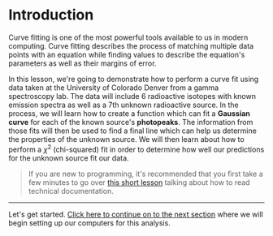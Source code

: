 # Introduction
Curve fitting is one of the most powerful tools available to us in modern computing. Curve fitting describes the process of matching multiple data points with an equation while finding values to describe the equation's parameters as well as their margins of error. 

In this lesson, we're going to demonstrate how to perform a curve fit using data taken at the University of Colorado Denver from a gamma spectroscopy lab. The data will include 6 radioactive isotopes with known emission spectra as well as a 7th unknown radioactive source. In the process, we will learn how to create a function which can fit a **Gaussian curve** for each of the known source's **photopeaks**. The information from those fits will then be used to find a final line which can help us determine the properties of the unknown source. We will then learn about how to perform a $\chi^2$ (chi-squared) fit in order to determine how well our predictions for the unknown source fit our data.

>If you are new to programming, it's recommended that you first take a few minutes to go over [this short lesson](https://det-lab.github.io/reading-documentation/) talking about how to read technical documentation.

--- 

Let's get started. [Click here to continue on to the next section](01_setup.md) where we will begin setting up our computers for this analysis.